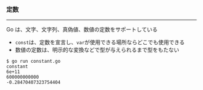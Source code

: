 ### 定数

---

Go は、文字、文字列、真偽値、数値の定数をサポートしている

- `const`は、定数を宣言し、`var`が使用できる場所ならどこでも使用できる
- 数値の定数は、明示的な変換などで型が与えられるまで型をもたない

```
$ go run constant.go
constant
6e+11
600000000000
-0.28470407323754404
```
